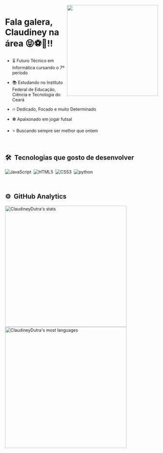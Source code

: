 <img  align="right" src="https://i.picasion.com/pic92/ada95b5e03862efde6fba383070e5d18.gif" width="300" height="300" border="0"/>
<h1>Fala galera, Claudiney na área 😝⚽🐺!!</h1>

- ⏳   Futuro Técnico em Informática cursando o 7º período

- 📚   Estudando no Instituto Federal de Educação, Ciência e Tecnologia do Ceará

- 🔥   Dedicado, Focado e muito Determinado

- ⚽  Apaixonado em jogar futsal

- ⭐  Buscando sempre ser melhor que ontem

<br>

## 🛠 &nbsp;Tecnologias que gosto de desenvolver
![JavaScript](https://img.shields.io/badge/JavaScript-F7DF1E?style=for-the-badge&logo=javascript&logoColor=black)&nbsp;
![HTML5](https://img.shields.io/badge/HTML5-E34F26?style=for-the-badge&logo=html5&logoColor=white)&nbsp;
![CSS3](https://img.shields.io/badge/CSS3-1572B6?style=for-the-badge&logo=css3&logoColor=white)&nbsp;
![python](https://img.shields.io/badge/Python-14354C?style=for-the-badge&logo=python&logoColor=yellow)&nbsp;

<br>

## ⚙️ &nbsp;GitHub Analytics

<p align="left">
<img width="400em" src="https://github-readme-stats.vercel.app/api?username=ClaudineyDutra&show_icons=true&theme=github_dark" alt="ClaudineyDutra's stats"/>
<img width="400em" src="https://github-readme-stats.vercel.app/api/top-langs/?username=ClaudineyDutra&layout=compact&theme=github_dark" alt="ClaudineyDutra's most languages"/>
</p>

